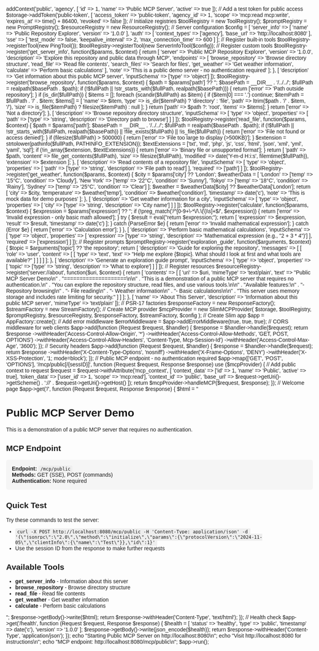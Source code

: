 <?php
/**
 * Public MCP Server Example (No Authentication Required)
 *
 * Prerequisites:
 * 1. Install dependencies: composer require slim/slim slim/psr7 seolinkmap/wassup
 * 2. No database required (uses memory storage)
 */

require_once __DIR__ . '/../../vendor/autoload.php';

use Slim\Factory\AppFactory;
use Slim\Psr7\Factory\{ResponseFactory, StreamFactory};
use Seolinkmap\Waasup\Storage\MemoryStorage;
use Seolinkmap\Waasup\Tools\Registry\ToolRegistry;
use Seolinkmap\Waasup\Tools\Built\{PingTool, ServerInfoTool};
use Seolinkmap\Waasup\Prompts\Registry\PromptRegistry;
use Seolinkmap\Waasup\Resources\Registry\ResourceRegistry;
use Seolinkmap\Waasup\Integration\Slim\SlimMCPProvider;
use Psr\Http\Message\ServerRequestInterface as Request;
use Psr\Http\Message\ResponseInterface as Response;

// Create memory storage with pre-configured context
$storage = new MemoryStorage();
$storage->addContext('public', 'agency', [
    'id' => 1,
    'name' => 'Public MCP Server',
    'active' => true
]);

// Add a test token for public access
$storage->addToken('public-token', [
    'access_token' => 'public-token',
    'agency_id' => 1,
    'scope' => 'mcp:read mcp:write',
    'expires_at' => time() + 86400,
    'revoked' => false
]);

// Initialize registries
$toolRegistry = new ToolRegistry();
$promptRegistry = new PromptRegistry();
$resourceRegistry = new ResourceRegistry();

// Server configuration
$config = [
    'server_info' => [
        'name' => 'Public Repository Explorer',
        'version' => '1.0.0'
    ],
    'auth' => [
        'context_types' => ['agency'],
        'base_url' => 'http://localhost:8080'
    ],
    'sse' => [
        'test_mode' => false,
        'keepalive_interval' => 2,
        'max_connection_time' => 600
    ]
];

// Register built-in tools
$toolRegistry->registerTool(new PingTool());
$toolRegistry->registerTool(new ServerInfoTool($config));

// Register custom tools
$toolRegistry->register('get_server_info', function($params, $context) {
    return [
        'server' => 'Public MCP Repository Explorer',
        'version' => '1.0.0',
        'description' => 'Explore this repository and public data through MCP',
        'endpoints' => [
            'browse_repository' => 'Browse directory structure',
            'read_file' => 'Read file contents',
            'search_files' => 'Search for files',
            'get_weather' => 'Get weather information',
            'calculate' => 'Perform basic calculations'
        ],
        'note' => 'This is a public demo server - no authentication required'
    ];
}, [
    'description' => 'Get information about this public MCP server',
    'inputSchema' => ['type' => 'object']
]);

$toolRegistry->register('browse_repository', function($params, $context) {
    $path = $params['path'] ?? '';
    $basePath = __DIR__ . '/../../';

    $fullPath = realpath($basePath . $path);
    if (!$fullPath || !str_starts_with($fullPath, realpath($basePath))) {
        return ['error' => 'Path outside repository'];
    }

    if (is_dir($fullPath)) {
        $items = [];
        foreach (scandir($fullPath) as $item) {
            if ($item[0] === '.') continue;
            $itemPath = $fullPath . '/' . $item;
            $items[] = [
                'name' => $item,
                'type' => is_dir($itemPath) ? 'directory' : 'file',
                'path' => ltrim($path . '/' . $item, '/'),
                'size' => is_file($itemPath) ? filesize($itemPath) : null
            ];
        }
        return ['path' => $path ?: 'root', 'items' => $items];
    }

    return ['error' => 'Not a directory'];
}, [
    'description' => 'Browse repository directory structure',
    'inputSchema' => [
        'type' => 'object',
        'properties' => [
            'path' => ['type' => 'string', 'description' => 'Directory path to browse']
        ]
    ]
]);

$toolRegistry->register('read_file', function($params, $context) {
    $path = $params['path'];
    $basePath = __DIR__ . '/../../';
    $fullPath = realpath($basePath . $path);

    if (!$fullPath || !str_starts_with($fullPath, realpath($basePath)) ||
        !file_exists($fullPath) || !is_file($fullPath)) {
        return ['error' => 'File not found or access denied'];
    }

    if (filesize($fullPath) > 500000) {
        return ['error' => 'File too large to display (>500KB)'];
    }

    $extension = strtolower(pathinfo($fullPath, PATHINFO_EXTENSION));
    $textExtensions = ['txt', 'md', 'php', 'js', 'css', 'html', 'json', 'xml', 'yml', 'yaml', 'sql'];

    if (!in_array($extension, $textExtensions)) {
        return ['error' => 'Binary file or unsupported format'];
    }

    return [
        'path' => $path,
        'content' => file_get_contents($fullPath),
        'size' => filesize($fullPath),
        'modified' => date('Y-m-d H:i:s', filemtime($fullPath)),
        'extension' => $extension
    ];
}, [
    'description' => 'Read contents of a repository file',
    'inputSchema' => [
        'type' => 'object',
        'properties' => [
            'path' => ['type' => 'string', 'description' => 'File path to read']
        ],
        'required' => ['path']
    ]
]);

$toolRegistry->register('get_weather', function($params, $context) {
    $city = $params['city'] ?? 'London';

    $weatherData = [
        'London' => ['temp' => '15°C', 'condition' => 'Cloudy'],
        'New York' => ['temp' => '22°C', 'condition' => 'Sunny'],
        'Tokyo' => ['temp' => '18°C', 'condition' => 'Rainy'],
        'Sydney' => ['temp' => '25°C', 'condition' => 'Clear']
    ];

    $weather = $weatherData[$city] ?? $weatherData['London'];

    return [
        'city' => $city,
        'temperature' => $weather['temp'],
        'condition' => $weather['condition'],
        'timestamp' => date('c'),
        'note' => 'This is mock data for demo purposes'
    ];
}, [
    'description' => 'Get weather information for a city',
    'inputSchema' => [
        'type' => 'object',
        'properties' => [
            'city' => ['type' => 'string', 'description' => 'City name']
        ]
    ]
]);

$toolRegistry->register('calculate', function($params, $context) {
    $expression = $params['expression'] ?? '';

    if (!preg_match('/^[0-9+\-*\/\.\(\)\s]+$/', $expression)) {
        return ['error' => 'Invalid expression - only basic math allowed'];
    }

    try {
        $result = eval("return $expression;");
        return [
            'expression' => $expression,
            'result' => $result,
            'timestamp' => date('c')
        ];
    } catch (ParseError $e) {
        return ['error' => 'Invalid mathematical expression'];
    } catch (Error $e) {
        return ['error' => 'Calculation error'];
    }
}, [
    'description' => 'Perform basic mathematical calculations',
    'inputSchema' => [
        'type' => 'object',
        'properties' => [
            'expression' => ['type' => 'string', 'description' => 'Mathematical expression (e.g., "2 + 3 * 4")']
        ],
        'required' => ['expression']
    ]
]);

// Register prompts
$promptRegistry->register('exploration_guide', function($arguments, $context) {
    $topic = $arguments['topic'] ?? 'the repository';

    return [
        'description' => 'Guide for exploring the repository',
        'messages' => [
            [
                'role' => 'user',
                'content' => [
                    [
                        'type' => 'text',
                        'text' => "Help me explore {$topic}. What should I look at first and what tools are available?"
                    ]
                ]
            ]
        ]
    ];
}, [
    'description' => 'Generate an exploration guide prompt',
    'inputSchema' => [
        'type' => 'object',
        'properties' => [
            'topic' => ['type' => 'string', 'description' => 'What to explore']
        ]
    ]
]);

// Register resources
$resourceRegistry->register('server://about', function($uri, $context) {
    return [
        'contents' => [
            [
                'uri' => $uri,
                'mimeType' => 'text/plain',
                'text' => "Public MCP Server Demo\n" .
                         "====================\n\n" .
                         "This is a demonstration of a public MCP server that requires no authentication.\n" .
                         "You can explore the repository structure, read files, and use various tools.\n\n" .
                         "Available features:\n" .
                         "- Repository browsing\n" .
                         "- File reading\n" .
                         "- Weather information\n" .
                         "- Basic calculations\n\n" .
                         "This server uses memory storage and includes rate limiting for security."
            ]
        ]
    ];
}, [
    'name' => 'About This Server',
    'description' => 'Information about this public MCP server',
    'mimeType' => 'text/plain'
]);

// PSR-17 factories
$responseFactory = new ResponseFactory();
$streamFactory = new StreamFactory();

// Create MCP provider
$mcpProvider = new SlimMCPProvider(
    $storage,
    $toolRegistry,
    $promptRegistry,
    $resourceRegistry,
    $responseFactory,
    $streamFactory,
    $config
);

// Create Slim app
$app = AppFactory::create();

// Add error middleware
$errorMiddleware = $app->addErrorMiddleware(true, true, true);

// CORS middleware for web clients
$app->add(function (Request $request, $handler) {
    $response = $handler->handle($request);
    return $response
        ->withHeader('Access-Control-Allow-Origin', '*')
        ->withHeader('Access-Control-Allow-Methods', 'GET, POST, OPTIONS')
        ->withHeader('Access-Control-Allow-Headers', 'Content-Type, Mcp-Session-Id')
        ->withHeader('Access-Control-Max-Age', '3600');
});

// Security headers
$app->add(function (Request $request, $handler) {
    $response = $handler->handle($request);
    return $response
        ->withHeader('X-Content-Type-Options', 'nosniff')
        ->withHeader('X-Frame-Options', 'DENY')
        ->withHeader('X-XSS-Protection', '1; mode=block');
});

// Public MCP endpoint - no authentication required
$app->map(['GET', 'POST', 'OPTIONS'], '/mcp/public[/{sessID}]', function (Request $request, Response $response) use ($mcpProvider) {
    // Add public context to request
    $request = $request->withAttribute('mcp_context', [
        'context_data' => ['id' => 1, 'name' => 'Public', 'active' => true],
        'token_data' => ['user_id' => 1, 'scope' => 'mcp:read'],
        'context_id' => 'public',
        'base_url' => $request->getUri()->getScheme() . '://' . $request->getUri()->getHost()
    ]);

    return $mcpProvider->handleMCP($request, $response);
});

// Welcome page
$app->get('/', function (Request $request, Response $response) {
    $html = "<!DOCTYPE html>
<html>
<head>
    <title>Public MCP Server Demo</title>
    <style>
        body { font-family: Arial, sans-serif; max-width: 800px; margin: 40px auto; padding: 20px; }
        .endpoint { background: #f5f5f5; padding: 15px; margin: 10px 0; border-radius: 5px; }
        code { background: #eee; padding: 2px 5px; border-radius: 3px; }
    </style>
</head>
<body>
    <h1>Public MCP Server Demo</h1>
    <p>This is a demonstration of a public MCP server that requires no authentication.</p>

    <h2>MCP Endpoint</h2>
    <div class='endpoint'>
        <strong>Endpoint:</strong> <code>/mcp/public</code><br>
        <strong>Methods:</strong> GET (SSE), POST (commands)<br>
        <strong>Authentication:</strong> None required
    </div>

    <h2>Quick Test</h2>
    <p>Try these commands to test the server:</p>
    <ul>
        <li><code>curl -X POST http://localhost:8080/mcp/public -H 'Content-Type: application/json' -d '{\"jsonrpc\":\"2.0\",\"method\":\"initialize\",\"params\":{\"protocolVersion\":\"2024-11-05\",\"clientInfo\":{\"name\":\"Test\"}},\"id\":1}'</code></li>
        <li>Use the session ID from the response to make further requests</li>
    </ul>

    <h2>Available Tools</h2>
    <ul>
        <li><strong>get_server_info</strong> - Information about this server</li>
        <li><strong>browse_repository</strong> - Browse directory structure</li>
        <li><strong>read_file</strong> - Read file contents</li>
        <li><strong>get_weather</strong> - Get weather information</li>
        <li><strong>calculate</strong> - Perform basic calculations</li>
    </ul>
</body>
</html>";

    $response->getBody()->write($html);
    return $response->withHeader('Content-Type', 'text/html');
});

// Health check
$app->get('/health', function (Request $request, Response $response) {
    $health = [
        'status' => 'healthy',
        'type' => 'public',
        'timestamp' => date('c'),
        'version' => '1.0.0'
    ];

    $response->getBody()->write(json_encode($health));
    return $response->withHeader('Content-Type', 'application/json');
});

echo "Starting Public MCP Server on http://localhost:8080\n";
echo "Visit http://localhost:8080 for instructions\n";
echo "MCP endpoint: http://localhost:8080/mcp/public\n";

$app->run();

